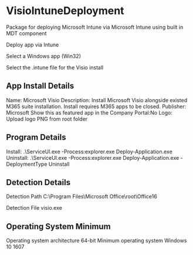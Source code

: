 # VisioIntuneDeployment
Package for deploying Microsoft Intune via Microsoft Intune using built in MDT component

Deploy app via Intune

Select a Windows app (Win32) 

Select the .intune file for the Visio install

App Install Details
------------------------
Name: Microsoft Visio
Description: Install Microsoft Visio alongside existed M365 suite installation. Install requires M365 apps to be closed.
Publisher: Microsoft
Show this as featured app in the Company Portal:No
Logo: Upload logo PNG from root folder

Program Details
------------------------
Install: .\ServiceUI.exe -Process:explorer.exe Deploy-Application.exe
Uninstall: .\ServiceUI.exe -Process:explorer.exe Deploy-Application.exe -DeploymentType Uninstall

Detection Details
------------------------
Detection Path
C:\Program Files\Microsoft Office\root\Office16

Detection File
visio.exe

Operating System Minimum
------------------------
Operating system architecture	64-bit
Minimum operating system 	Windows 10 1607
